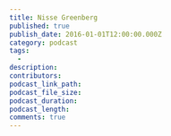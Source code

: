 ```yaml
---
title: Nisse Greenberg
published: true
publish_date: 2016-01-01T12:00:00.000Z
category: podcast
tags:
  -
description:
contributors:
podcast_link_path:
podcast_file_size:
podcast_duration:
podcast_length:
comments: true
---
```

